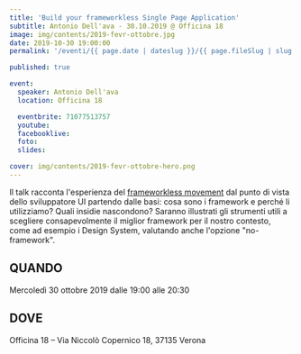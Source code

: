 ```yaml
---
title: 'Build your frameworkless Single Page Application'
subtitle: Antonio Dell'ava - 30.10.2019 @ Officina 18
image: img/contents/2019-fevr-ottobre.jpg
date: 2019-10-30 19:00:00
permalink: '/eventi/{{ page.date | dateslug }}/{{ page.fileSlug | slug }}/index.html'

published: true

event:
  speaker: Antonio Dell'ava
  location: Officina 18

  eventbrite: 71077513757
  youtube:
  facebooklive:
  foto:
  slides:

cover: img/contents/2019-fevr-ottobre-hero.png
---
```


Il talk racconta l'esperienza del [frameworkless movement](https://github.com/frameworkless-movement/manifesto) dal punto di vista dello sviluppatore UI partendo dalle basi: cosa sono i framework e perché li utilizziamo? Quali insidie nascondono? Saranno illustrati gli strumenti utili a scegliere consapevolmente il miglior framework per il nostro contesto, come ad esempio i Design System, valutando anche l'opzione "no-framework".

## QUANDO

Mercoledì 30 ottobre 2019 dalle 19:00 alle 20:30

## DOVE

Officina 18 – Via Niccolò Copernico 18, 37135 Verona
